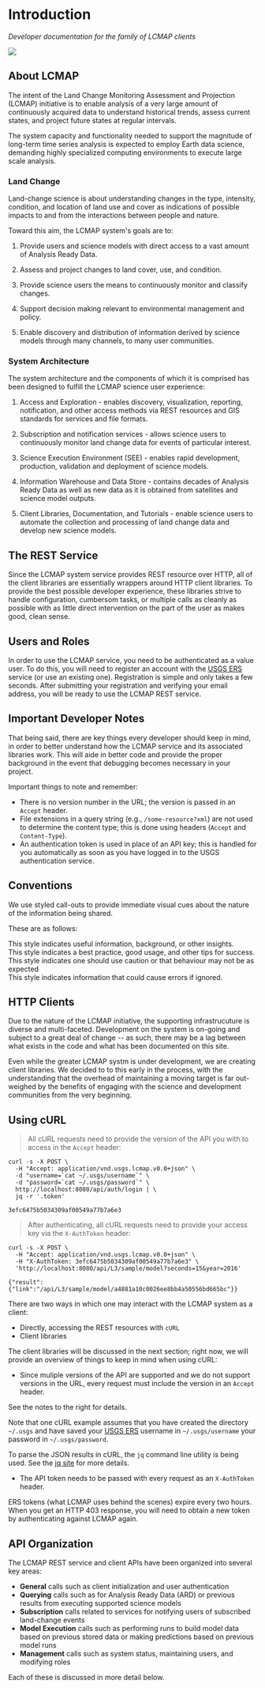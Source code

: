 # Introduction

*Developer documentation for the family of LCMAP clients*

[![][lcmap-logo]][lcmap-logo-large]

[lcmap-logo]: images/lcmap-logo-1-250px.png
[lcmap-logo-large]: images/lcmap-logo-1-1000px.png


## About LCMAP

The intent of the Land Change Monitoring Assessment and Projection (LCMAP) initiative is to enable analysis of a very large amount of continuously acquired data to understand historical trends, assess current states, and project future states at regular intervals.

The system capacity and functionality needed to support the magnitude of long-term time series analysis is expected to employ Earth data science, demanding highly specialized computing environments to execute large scale analysis.


### Land Change

Land-change science is about understanding changes in the type, intensity, condition, and location of land use and cover as indications of possible impacts to and from the interactions between people and nature.

Toward this aim, the LCMAP system's goals are to:

1. Provide users and science models with direct access to a vast amount of Analysis Ready Data.

1. Assess and project changes to land cover, use, and condition.

1. Provide science users the means to continuously monitor and classify changes.

1. Support decision making relevant to environmental management and policy.

1. Enable discovery and distribution of information derived by science models through many channels, to many user communities.


### System Architecture

The system architecture and the components of which it is comprised has been designed to fulfill the LCMAP science user experience:

1. Access and Exploration - enables discovery, visualization, reporting, notification, and other access methods via REST resources and GIS standards for services and file formats.

1. Subscription and notification services - allows science users to continuously monitor land change data for events of particular interest.

1. Science Execution Environment (SEE) - enables rapid development, production, validation and deployment of science models.

1. Information Warehouse and Data Store - contains decades of Analysis Ready Data as well as new data as it is obtained from satellites and science model outputs.

1. Client Libraries, Documentation, and Tutorials - enable science users to automate the collection and processing of land change data and develop new science models.


## The REST Service

Since the LCMAP system service provides REST resource over HTTP, all of the client libraries are essentially wrappers around HTTP client libraries. To provide the best possible developer experience, these libraries strive to handle configuration, cumbersom tasks, or multiple calls as cleanly as possible with as little direct intervention on the part of the user as makes good, clean sense.


## Users and Roles

In order to use the LCMAP service, you need to be authenticated as a value user. To do this, you will need to register an account with the [USGS ERS](https://ers.cr.usgs.gov/login/) service (or use an existing one). Registration is simple and only takes a few seconds. After submitting your registration and verifying your email address, you will be ready to use the LCMAP REST service.


## Important Developer Notes

That being said, there are key things every developer should keep in mind, in order to better understand how the LCMAP service and its associated libraries work. This will aide in better code and provide the proper background in the event that debugging becomes necessary in your project.

Important things to note and remember:

* There is no version number in the URL; the version is passed in an ``Accept``
  header.
* File extensions in a query string (e.g., ``/some-resource?xml``) are not
  used to determine the content type; this is done using headers (``Accept``
  and ``Content-Type``).
* An authentication token is used in place of an API key; this is handled for
  you automatically as soon as you have logged in to the USGS authentication
  service.


## Conventions

We use styled call-outs to provide immediate visual cues about the nature of
the information being shared.

These are as follows:

<aside class="info">
This style indicates useful information, background, or other insights.
</aside>

<aside class="success">
This style indicates a best practice, good usage, and other tips for success.
</aside>

<aside class="caution">
This style indicates one should use caution or that behaviour may not be as
expected
</aside>

<aside class="danger">
This style indicates information that could cause errors if ignored.
</aside>

## HTTP Clients

Due to the nature of the LCMAP initiative, the supporting infrastrucuture is diverse and multi-faceted. Development on the system is on-going and subject to a great deal of change -- as such, there may be a lag between what exists in the code and what has been documented on this site.

Even while the greater LCMAP systm is under development, we are creating client libraries. We decided to to this early in the process, with the understanding that the overhead of maintaining a moving target is far out-weighed by the benefits of engaging with the science and development communities from the very beginning.


## Using cURL

> All cURL requests need to provide the version of the API you with to access in the ``Accept`` header:


```shell
curl -s -X POST \
  -H "Accept: application/vnd.usgs.lcmap.v0.0+json" \
  -d "username=`cat ~/.usgs/username`" \
  -d "password=`cat ~/.usgs/password`" \
  http://localhost:8080/api/auth/login | \
  jq -r '.token'
```
```shell
3efc6475b5034309af00549a77b7a6e3
```

> After authenticating, all cURL requests need to provide your access key via the ``X-AuthToken`` header:

```shell
curl -s -X POST \
  -H "Accept: application/vnd.usgs.lcmap.v0.0+json" \
  -H "X-AuthToken: 3efc6475b5034309af00549a77b7a6e3" \
  'http://localhost:8080/api/L3/sample/model?seconds=15&year=2016'
```
```shell
{"result":{"link":"/api/L3/sample/model/a4881a10c0026ee8bb4a50556bd665bc"}}
```

There are two ways in which one may interact with the LCMAP system as a
client:

* Directly, accessing the REST resources with ``cURL``
* Client libraries

The client libraries will be discussed in the next section; right now, we will provide an overview of things to keep in mind when using cURL:

* Since muliple versions of the API are supported and we do not support versions in the URL, every request must include the version in an ``Accept`` header.

See the notes to the right for details.

Note that one cURL example assumes that you have created the directory ``~/.usgs`` and have saved your [USGS ERS](https://ers.cr.usgs.gov/login/) username in ``~/.usgs/username`` your password in ``~/.usgs/password``.

<aside class="info">
To parse the JSON results in cURL, the <code>jq</code> command line utility is being used. See the <a href="https://stedolan.github.io/jq/">jq site</a> for more details.
</aside>

* The API token needs to be passed with every request as an ``X-AuthToken`` header.

<aside class="caution">
ERS tokens (what LCMAP uses behind the scenes) expire every two hours. When you get an HTTP 403 response, you will need to obtain a new token by authenticating against LCMAP again.
</aside>


## API Organization

The LCMAP REST service and client APIs have been organized into several key areas:

* **General** calls such as client initialization and user authentication
* **Querying** calls such as for Analysis Ready Data (ARD) or previous results from executing supported science models
* **Subscription** calls related to services for notifying users of subscribed land-change events
* **Model Execution** calls such as performing runs to build model data based on previous stored data or making predictions based on previous model runs
* **Management** calls such as system status, maintaining users, and modifying roles

Each of these is discussed in more detail below.


